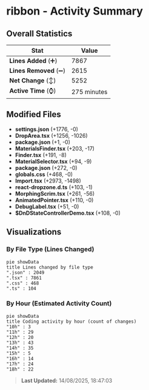 # ribbon - Activity Summary 

## Overall Statistics

| Stat                   | Value                                                             |
| ---------------------- | ----------------------------------------------------------------- |
| **Lines Added** (➕)   | 7867                                          |
| **Lines Removed** (➖) | 2615                                        |
| **Net Change** (↕)    | 5252                |
| **Active Time** (⌚)   | 275 minutes |


## Modified Files
- **settings.json** (+1776, -0)
- **DropArea.tsx** (+1256, -1026)
- **package.json** (+1, -0)
- **MaterialsFinder.tsx** (+203, -17)
- **Finder.tsx** (+191, -8)
- **MaterialSelector.tsx** (+94, -9)
- **package.json** (+272, -0)
- **globals.css** (+468, -0)
- **Import.tsx** (+2973, -1498)
- **react-dropzone.d.ts** (+103, -1)
- **MorphingScrim.tsx** (+261, -56)
- **AnimatedPointer.tsx** (+110, -0)
- **DebugLabel.tsx** (+51, -0)
- **$DnDStateControllerDemo.tsx** (+108, -0)

## Visualizations

### By File Type (Lines Changed)

```mermaid
pie showData
title Lines changed by file type
".json" : 2049
".tsx" : 7861
".css" : 468
".ts" : 104
```

### By Hour (Estimated Activity Count)

```mermaid
pie showData
title Coding activity by hour (count of changes)
"10h" : 3
"11h" : 29
"12h" : 20
"13h" : 43
"14h" : 35
"15h" : 5
"16h" : 14
"17h" : 24
"18h" : 22
```


> **Last Updated:** 14/08/2025, 18:47:03
